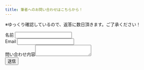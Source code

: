 ```yaml
---
title: 筆者へのお問い合わせはこちらから！
---
```

※ゆっくり確認しているので、返答に数日頂きます。ご了承ください！
<form name="contact" netlify>
    <div><label class="contact_label" for="name">名前</label> <input type="text" name="name" id="name"/></div>
    <div id="email_area"><label class="contact_label" for="email">Email </label><input type="email" name="email" id="email"/></div>
    <div id="message_area"><label class="contact_label" for="message">問い合わせ内容</label><textarea name="message" id="message"></textarea></div>
    <button type="submit" class="btn-square">送信</button>
</form>
